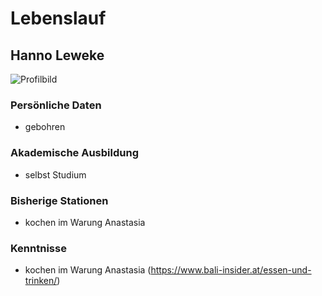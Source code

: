 # Lebenslauf
## Hanno Leweke
![Profilbild](https://img.chefkoch-cdn.de/rezepte/259781101566295/bilder/1518870/crop-642x428/kuerbissuppe-mit-ingwer-und-kokosmilch.jpg)
### Persönliche Daten
- gebohren
### Akademische Ausbildung
- selbst Studium
### Bisherige Stationen 
- kochen im Warung Anastasia
### Kenntnisse
- kochen im Warung Anastasia
(https://www.bali-insider.at/essen-und-trinken/)
